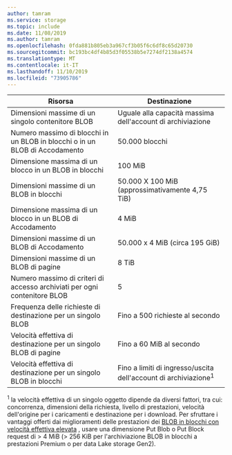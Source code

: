 ```yaml
---
author: tamram
ms.service: storage
ms.topic: include
ms.date: 11/08/2019
ms.author: tamram
ms.openlocfilehash: 0fda881b805eb3a967cf3b05f6c6df8c65d20730
ms.sourcegitcommit: bc193bc4df4b85d3f05538b5e7274df2138a4574
ms.translationtype: MT
ms.contentlocale: it-IT
ms.lasthandoff: 11/10/2019
ms.locfileid: "73905786"
---
```

| Risorsa | Destinazione        |
|----------|---------------|
| Dimensioni massime di un singolo contenitore BLOB | Uguale alla capacità massima dell'account di archiviazione |
| Numero massimo di blocchi in un BLOB in blocchi o in un BLOB di Accodamento | 50.000 blocchi |
| Dimensione massima di un blocco in un BLOB in blocchi | 100 MiB |
| Dimensioni massime di un BLOB in blocchi | 50.000 X 100 MiB (approssimativamente 4,75 TiB) |
| Dimensione massima di un blocco in un BLOB di Accodamento | 4 MiB |
| Dimensioni massime di un BLOB di Accodamento | 50.000 x 4 MiB (circa 195 GiB) |
| Dimensioni massime di un BLOB di pagine | 8 TiB |
| Numero massimo di criteri di accesso archiviati per ogni contenitore BLOB | 5 |
|Frequenza delle richieste di destinazione per un singolo BLOB | Fino a 500 richieste al secondo |
|Velocità effettiva di destinazione per un singolo BLOB di pagine | Fino a 60 MiB al secondo |
|Velocità effettiva di destinazione per un singolo BLOB in blocchi |Fino a limiti di ingresso/uscita dell'account di archiviazione<sup>1</sup> |

<sup>1</sup> la velocità effettiva di un singolo oggetto dipende da diversi fattori, tra cui: concorrenza, dimensioni della richiesta, livello di prestazioni, velocità dell'origine per i caricamenti e destinazione per i download. Per sfruttare i vantaggi offerti dai miglioramenti delle prestazioni dei [BLOB in blocchi con velocità effettiva elevata](https://azure.microsoft.com/blog/high-throughput-with-azure-blob-storage/) , usare una dimensione Put Blob o Put Block request di > 4 MiB (> 256 KiB per l'archiviazione BLOB in blocchi a prestazioni Premium o per data Lake storage Gen2).
